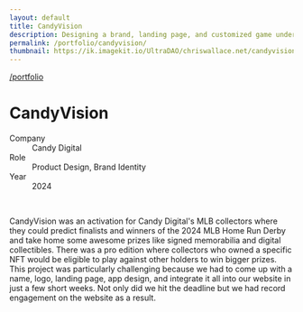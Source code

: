 ```yaml
---
layout: default
title: CandyVision
description: Designing a brand, landing page, and customized game under a rapid timeline (weeks).
permalink: /portfolio/candyvision/
thumbnail: https://ik.imagekit.io/UltraDAO/chriswallace.net/candyvision-thumbnail.png
---
```


<div class="content-container">
  <a class="back fade-in-element" href="/portfolio">/portfolio</a>
  <h1 class="fade-in-element mb-3">CandyVision</h1>
</div>

<div class="content-container mb-8">
  <dl class="project-list fade-in-element">
    <div>
      <dt>Company</dt>
      <dd>Candy Digital</dd>
    </div>
    <div>
      <dt>Role</dt>
      <dd>Product Design, Brand Identity</dd>
    </div>
    <div>
      <dt>Year</dt>
      <dd>2024</dd>
    </div>
  </dl>
</div>

<div class="content-container-wo mb-12">
  <picture>
    <source media="(max-width: 480px)" 
            srcset="https://ik.imagekit.io/UltraDAO/chriswallace.net/candyvision-thumbnail.png?tr=w-800,f-auto">
    <source media="(min-width: 481px)" 
            srcset="https://ik.imagekit.io/UltraDAO/chriswallace.net/candyvision-banner.png?tr=w-800,f-auto 800w,
                    https://ik.imagekit.io/UltraDAO/chriswallace.net/candyvision-banner.png?tr=w-1200,f-auto 1200w,
                    https://ik.imagekit.io/UltraDAO/chriswallace.net/candyvision-banner.png?tr=w-1600,f-auto 1600w,
                    https://ik.imagekit.io/UltraDAO/chriswallace.net/candyvision-banner.png?tr=w-2500,f-auto 2500w">
    <img src="https://ik.imagekit.io/UltraDAO/chriswallace.net/candyvision-banner.png?tr=w-2500,f-auto"
         class="fade-in-element w-full block mb-1.5" 
         alt="" 
         loading="lazy">
  </picture>
  
  <img src="https://ik.imagekit.io/UltraDAO/chriswallace.net/13.slide.png?tr=w-2500,f-auto" srcset="https://ik.imagekit.io/UltraDAO/chriswallace.net/13.slide.png?tr=w-400,f-auto 400w, https://ik.imagekit.io/UltraDAO/chriswallace.net/13.slide.png?tr=w-800,f-auto 800w, https://ik.imagekit.io/UltraDAO/chriswallace.net/13.slide.png?tr=w-1200,f-auto 1200w, https://ik.imagekit.io/UltraDAO/chriswallace.net/13.slide.png?tr=w-1600,f-auto 1600w, https://ik.imagekit.io/UltraDAO/chriswallace.net/13.slide.png?tr=w-2500,f-auto 2500w" sizes="100vw" class="fade-in-element w-full block mb-1.5" alt="" loading="lazy">
  <img src="https://ik.imagekit.io/UltraDAO/chriswallace.net/15.slide.png?tr=w-2500,f-auto" srcset="https://ik.imagekit.io/UltraDAO/chriswallace.net/15.slide.png?tr=w-400,f-auto 400w, https://ik.imagekit.io/UltraDAO/chriswallace.net/15.slide.png?tr=w-800,f-auto 800w, https://ik.imagekit.io/UltraDAO/chriswallace.net/15.slide.png?tr=w-1200,f-auto 1200w, https://ik.imagekit.io/UltraDAO/chriswallace.net/15.slide.png?tr=w-1600,f-auto 1600w, https://ik.imagekit.io/UltraDAO/chriswallace.net/15.slide.png?tr=w-2500,f-auto 2500w" sizes="100vw" class="fade-in-element w-full block" alt="" loading="lazy">
</div>

<div class="content-container fade-in-element">
  <p>CandyVision was an activation for Candy Digital's MLB collectors where they could predict finalists and winners of the 2024 MLB Home Run Derby and take home some awesome prizes like signed memorabilia and digital collectibles. There was a pro edition where collectors who owned a specific NFT would be eligible to play against other holders to win bigger prizes. This project was particularly challenging because we had to come up with a name, logo, landing page, app design, and integrate it all into our website in just a few short weeks. Not only did we hit the deadline but we had record engagement on the website as a result.</p>
</div>
